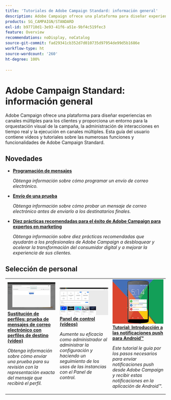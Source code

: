 ```yaml
---
title: 'Tutoriales de Adobe Campaign Standard: información general'
description: Adobe Campaign ofrece una plataforma para diseñar experiencias en canales múltiples para los clientes y proporciona un entorno para la orquestación visual de la campaña, la administración de interacciones en tiempo real y la ejecución en canales múltiples. Esta guía del usuario contiene vídeos y tutoriales sobre las numerosas funciones y funcionalidades de Adobe Campaign Standard.
products: SG_CAMPAIGN/STANDARD
exl-id: b97710d1-3e93-41f6-a51e-9bf4c519fec3
feature: Overview
recommendations: noDisplay, noCatalog
source-git-commit: fad29341cb352d7d010735d97954de99d5b1686e
workflow-type: ht
source-wordcount: '260'
ht-degree: 100%

---
```


# Adobe Campaign Standard: información general

Adobe Campaign ofrece una plataforma para diseñar experiencias en canales múltiples para los clientes y proporciona un entorno para la orquestación visual de la campaña, la administración de interacciones en tiempo real y la ejecución en canales múltiples. Esta guía del usuario contiene vídeos y tutoriales sobre las numerosas funciones y funcionalidades de Adobe Campaign Standard.

<div id="whats-new-section">

## Novedades

* **[Programación de mensajes](/help/communication-channels/email/schedule-messages.md)**

  *Obtenga información sobre cómo programar un envío de correo electrónico.*

* **[Envío de una prueba](/help/communication-channels/email/send-a-proof.md)**

  *Obtenga información sobre cómo probar un mensaje de correo electrónico antes de enviarlo a los destinatarios finales.*

* **[Diez prácticas recomendadas para el éxito de Adobe Campaign para expertos en marketing](/help/strategy/10-best-practices-for-marketers.md)**

  *Obtenga información sobre diez prácticas recomendadas que ayudarán a los profesionales de Adobe Campaign a desbloquear y acelerar la transformación del consumidor digital y a mejorar la experiencia de sus clientes.*

</div>

<div id="recs-overview-body-1"></div>
<div id="recs-overview-body-2"></div>
<div id="recs-overview-body-3"></div>
<div id="recs-overview-body-4"></div>
<div id="recs-overview-body-5"></div>
<div id="recs-overview-body-6"></div>

<div id="staff-picks-section">

## Selección de personal

<table>
<tr>
  <td>
    <a href="./communication-channels/email/profile-substitution.md"> 
      <img alt="Sustitución de perfiles: prueba de mensajes de correo electrónico con perfiles de destino (vídeo)" src="./assets/substitution_tab.png"/>
    </a>
    <div>
      <a href="./communication-channels/email/profile-substitution.md">
    <strong>Sustitución de perfiles: prueba de mensajes de correo electrónico con perfiles de destino (vídeo)</strong>
    </a>
    </div>
    <p>
    <em>Obtenga información sobre cómo enviar una prueba para su revisión con la representación exacta del mensaje que recibirá el perfil.</em>
    <p>
  </td>
   <td>
    <a href="https://experienceleague.adobe.com/docs/control-panel-learn/tutorials/control-panel-overview.html?lang=es">
      <img alt="Panel de control (vídeos)" src="./assets/control-panel.png" />
    </a>
    <div>
    <a href="https://experienceleague.adobe.com/docs/control-panel-learn/tutorials/control-panel-overview.html?lang=es">
    <strong>Panel de control (vídeos)</strong>
    </a>
    </div>
    <p>
    <em> Aumente su eficacia como administrador al administrar la configuración y haciendo un seguimiento de los usos de las instancias con el Panel de control.</em>
    <p>
  </td>
  <td>
    <a href="https://experienceleague.adobe.com/docs/campaign-standard-learn/getting-started-with-push-notifications-android/introduction.html?lang=es">
      <img alt="Tutorial: Introducción a las notificaciones push para Android" src="./assets/push-for-android.png" />
    </a>
    <div>
      <a href="https://experienceleague.adobe.com/docs/campaign-standard-learn/getting-started-with-push-notifications-android/introduction.html?lang=es">
    <strong>Tutorial: Introducción a las notificaciones push para Android™</strong>
    </a>
    </div>
    <p>
    <em>Este tutorial le guía por los pasos necesarios para enviar notificaciones push desde Adobe Campaign y recibir estas notificaciones en la aplicación de Android™. </em>
    <p>
  </td>
</tr>
</table>

</div>
